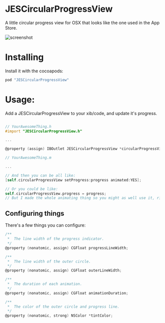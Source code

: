 # JESCircularProgressView

A little circular progress view for OSX that looks like the one used in the App Store.

![screenshot](https://raw.github.com/jurre/JESCircularProgressView/master/screenshots/progress.gif)

# Installing

Install it with the cocoapods:

```ruby
pod "JESCircularProgressView"
```

# Usage:

Add a JESCircularProgressView to your xib/code, and update it's progress.

```objective-c

// YourAwesomeThing.h
#import "JESCircularProgressView.h"

...

@property (assign) IBOutlet JESCircularProgressView *circularProgressView;

// YourAwesomeThing.m

...

// And then you can be all like:
[self.circularProgressView setProgress:progress animated:YES];

// Or you could be like:
self.circularProgressView.progress = progress;
// But I made the whole animating thing so you might as well use it, right!?
```

## Configuring things

There's a few things you can configure:

```objective-c
/**
 *  The line width of the progress indicator.
 */
@property (nonatomic, assign) CGFloat progressLineWidth;

/**
 *  The line width of the outer circle.
 */
@property (nonatomic, assign) CGFloat outerLineWidth;

/**
 *  The duration of each animation.
 */
@property (nonatomic, assign) CGFloat animationDuration;

/**
 *  The color of the outer circle and progress line.
 */
@property (nonatomic, strong) NSColor *tintColor;
```
